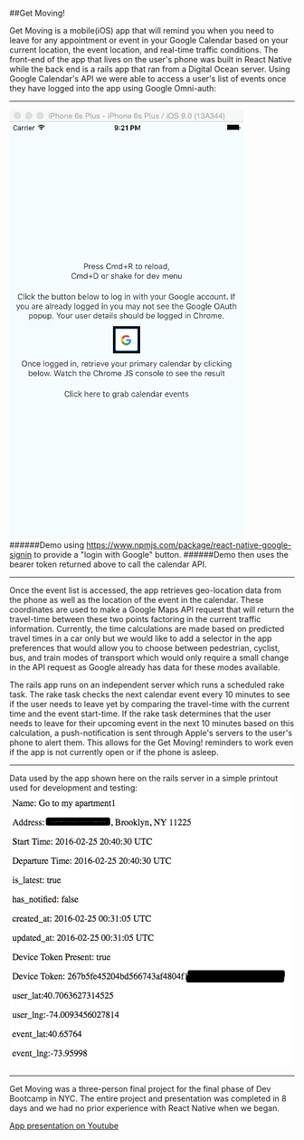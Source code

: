 ##Get Moving!

Get Moving is a mobile(iOS) app that will remind you when you need to leave for any appointment or event in your Google Calendar based on your current location, the event location, and real-time traffic conditions. The front-end of the app that lives on the user's phone was built in React Native while the back end is a rails app that ran from a Digital Ocean server. Using Google Calendar's API we were able to access a user's list of events once they have logged into the app using Google Omni-auth:

***
![google-auth-screenshot](https://github.com/dandersen2/get-moving/blob/master/google-omni-auth-screenshot.png "Screenshot")
######Demo using https://www.npmjs.com/package/react-native-google-signin to provide a "login with Google" button.
######Demo then uses the bearer token returned above to call the calendar API.
***

Once the event list is accessed, the app retrieves geo-location data from the phone as well as the location of the event in the calendar. These coordinates are used to make a Google Maps API request that will return the travel-time between these two points factoring in the current traffic information. Currently, the time calculations are made based on predicted travel times in a car only but we would like to add a selector in the app preferences that would allow you to choose between pedestrian, cyclist, bus, and train modes of transport which would only require a small change in the API request as Google already has data for these modes available.

The rails app runs on an independent server which runs a scheduled rake task. The rake task checks the next calendar event every 10 minutes to see if the user needs to leave yet by comparing the travel-time with the current time and the event start-time. If the rake task determines that the user needs to leave for their upcoming event in the next 10 minutes based on this calculation, a push-notification is sent through Apple's servers to the user's phone to alert them. This allows for the Get Moving! reminders to work even if the app is not currently open or if the phone is asleep.

***
Data used by the app shown here on the rails server in a simple printout used for development and testing:
![rails-server](https://github.com/dandersen2/get-moving/blob/master/app-event-data3.png "Server")
***

Get Moving was a three-person final project for the final phase of Dev Bootcamp in NYC. The entire project and presentation was completed in 8 days and we had no prior experience with React Native when we began.

[App presentation on Youtube](https://youtu.be/fg7B2T1fUbI?t=21m19s)
